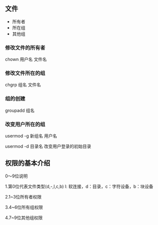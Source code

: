 
## 文件

* 所有者
* 所在组
* 其他组

### 修改文件的所有者

chown 用户名 文件名

### 修改文件所在的组

chgrp 组名 文件名

### 组的创建

groupadd 组名

### 改变用户所在的组

usermod -g 新组名 用户名

usermod -d 目录名 改变用户登录的初始目录

## 权限的基本介绍

0～9位说明

1.第0位代表文件类型(d,-,l,c,b) l: 软连接，d：目录，c：字符设备，b：块设备

2.1~3位所有者权限

3.4~6位所有组权限

4.7~9位其他组权限
